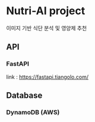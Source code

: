 # Nutri-AI project

이미지 기반 식단 분석 및 영양제 추천

## API
### FastAPI
link : https://fastapi.tiangolo.com/




## Database
### DynamoDB (AWS)
